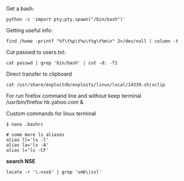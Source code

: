 Get a bash:
```shell
python -c 'import pty;pty.spawn("/bin/bash")'
```

Getting useful info:
```shell
find /home -printf "%f\t%p\t%u\t%g\t%m\n" 2>/dev/null | column -t
```
Cut passwd to users.txt:
```shell
cat passwd | grep 'bin/bash' | cut -d: -f1
```
Direct transfer to clipboard
```shell
cat /usr/share/exploitdb/exploits/linux/local/14339.sh|xclip
```


For run firefox command line and without keep terminal    
/usr/bin/firefox hk.yahoo.com &

Custom commands for linux terminal

```shell
$ nano .bashrc 

# some more ls aliases
alias ll='ls -l'
alias la='ls -A'
alias l='ls -CF'
```
**search NSE**
```shell
locate -r '\.nse$' | grep 'smb\|ssl'
```
